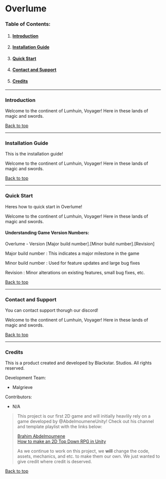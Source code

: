 # **Overlume**

### Table of Contents:

1. #### [Introduction](#introduction-1)
2. #### [Installation Guide](#installation-guide-1) 
3. #### [Quick Start](#quick-start-1)
4. #### [Contact and Support](#contact-and-support-1)
5. #### [Credits](#credits-1)

---

### Introduction

Welcome to the continent of Lumhuin, Voyager! Here in these lands of magic and swords.

[Back to top](#table-of-contents)

---

### Installation Guide

This is the installation guide!

Welcome to the continent of Lumhuin, Voyager! Here in these lands of magic and swords.

[Back to top](#table-of-contents)

---

### Quick Start

Heres how to quick start in Overlume!

Welcome to the continent of Lumhuin, Voyager! Here in these lands of magic and swords.


#### Understanding Game Version Numbers:

Overlume - Version [Major build number].[Minor build number].[Revision]

Major build number
: This indicates a major milestone in the game

Minor build number
: Used for feature updates and large bug fixes

Revision
: Minor alterations on existing features, small bug fixes, etc.

[Back to top](#table-of-contents)

---

### Contact and Support

You can contact support thorugh our discord!

Welcome to the continent of Lumhuin, Voyager! Here in these lands of magic and swords.

[Back to top](#table-of-contents)

---

### Credits

This is a product created and developed by Blackstar. Studios. All rights reserved.

Development Team:

- Malgrieve

Contributors:

- N/A

> This project is our first 2D game and will initially heavlily rely on a game developed by @AbdelmoumeneUnity! Check out his channel and template playlist with the links below:
>
> [Brahim Abdelmoumene](https://www.youtube.com/@AbdelmoumeneUnity)          
> [How to make an 2D Top Down RPG in Unity](https://www.youtube.com/playlist?list=PL6bqhqO0Ba776ksb3F9P_xmUMT9WvmfFT)
>
> As we continue to work on this project, we **will** change the code, assets, mechanics, and etc. to make them our own. We just wanted to give credit where credit is deserved.

[Back to top](#table-of-contents)
